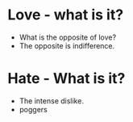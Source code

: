 # Love - what is it?
* What is the opposite of love?
* The opposite is indifference.

# Hate - What is it?
* The intense dislike.
* poggers

